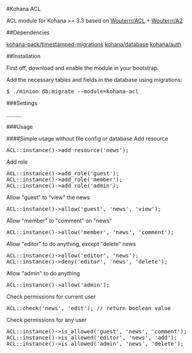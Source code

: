#Kohana ACL

ACL module for Kohana >= 3.3 based on [Wouterrr/ACL](https://github.com/Wouterrr/ACL) + [Wouterrr/A2](https://github.com/Wouterrr/A2)

##Dependencies

[kohana-pack/timestamped-migrations](https://github.com/kohana-pack/timestamped-migrations)
[kohana/database](https://github.com/kohana/database)
[kohana/auth](https://github.com/kohana/auth)

##Installation

First off, download and enable the module in your bootstrap.

Add the necessary tables and fields in the database using migrations:
<pre>
$ ./minion db:migrate --module=kohana-acl
</pre>


###Settings

..........


###Usage

####Simple usage without file config or database
Add resource
<pre>
ACL::instance()->add_resource('news');
</pre>
Add role
<pre>
ACL::instance()->add_role('guest');
ACL::instance()->add_role('member');
ACL::instance()->add_role('admin');
</pre>
Allow "guest" to "view" the news
<pre>
ACL::instance()->allow('guest', 'news', 'view');
</pre>
Allow "member" to "comment" on "news"
<pre>
ACL::instance()->allow('member', 'news', 'comment');
</pre>
Allow "editor" to do anything, except "delete" news
<pre>
ACL::instance()->allow('editor', 'news');
ACL::instance()->deny('editor', 'news', 'delete');
</pre>
Allow "admin" to do anything
<pre>
ACL::instance()->allow('admin');
</pre>

Check permissions for current user
<pre>
ACL::check('news', 'edit'); // return boolean value
</pre>

Check permissions for any user
<pre>
ACL::instance()->is_allowed('guest', 'news', 'comment');
ACL::instance()->is_allowed('editor', 'news', 'add');
ACL::instance()->is_allowed('admin', 'news', 'delete');
</pre>
